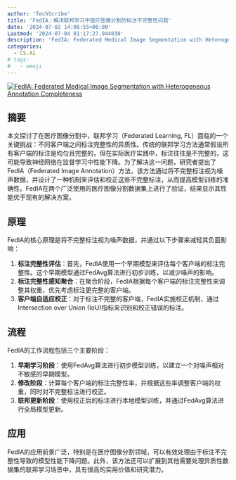 ```yaml
---
author: 'TechScribe'
title: 'FedIA：解决联邦学习中医疗图像分割的标注不完整性问题'
date: '2024-07-02 14:08:55+00:00'
Lastmod: '2024-07-04 01:17:27.944030'
description: 'FedIA: Federated Medical Image Segmentation with Heterogeneous Annotation Completeness'
categories:
  - CS.AI
# tags:
#   - emoji
---
```


[![FedIA: Federated Medical Image Segmentation with Heterogeneous Annotation Completeness](https://arxiv-research-1301205113.cos.ap-guangzhou.myqcloud.com/images/2407.02280v2.pdf_0.jpg)](https://arxiv.org/abs/2407.02280v2)

## 摘要

本文探讨了在医疗图像分割中，联邦学习（Federated Learning, FL）面临的一个关键挑战：不同客户端之间标注完整性的异质性。传统的联邦学习方法通常假设所有客户端的标注是均匀且完整的，但在实际医疗实践中，标注往往是不完整的，这可能导致神经网络在监督学习中性能下降。为了解决这一问题，研究者提出了FedIA（Federated Image Annotation）方法，该方法通过将不完整标注视为噪声数据，并设计了一种机制来评估和校正这些不完整标注，从而提高模型训练的准确性。FedIA在两个广泛使用的医疗图像分割数据集上进行了验证，结果显示其性能优于现有的解决方案。<!--more-->

## 原理

FedIA的核心原理是将不完整标注视为噪声数据，并通过以下步骤来减轻其负面影响：
1. **标注完整性评估**：首先，FedIA使用一个早期模型来评估每个客户端的标注完整性。这个早期模型通过FedAvg算法进行初步训练，以减少噪声的影响。
2. **标注完整性感知聚合**：在聚合阶段，FedIA根据每个客户端的标注完整性来调整其权重，优先考虑标注更完整的客户端。
3. **客户端自适应校正**：对于标注不完整的客户端，FedIA实施校正机制，通过Intersection over Union (IoU)指标来识别和校正错误的标注。

## 流程

FedIA的工作流程包括三个主要阶段：
1. **早期学习阶段**：使用FedAvg算法进行初步模型训练，以建立一个对噪声相对不敏感的早期模型。
2. **修改阶段**：计算每个客户端的标注完整性率，并根据这些率调整客户端的权重，同时对不完整标注进行校正。
3. **联邦更新阶段**：使用校正后的标注进行本地模型训练，并通过FedAvg算法进行全局模型更新。

## 应用

FedIA的应用前景广泛，特别是在医疗图像分割领域，可以有效处理由于标注不完整性导致的模型性能下降问题。此外，该方法还可以扩展到其他需要处理异质性数据集的联邦学习场景中，具有很高的实用价值和研究潜力。